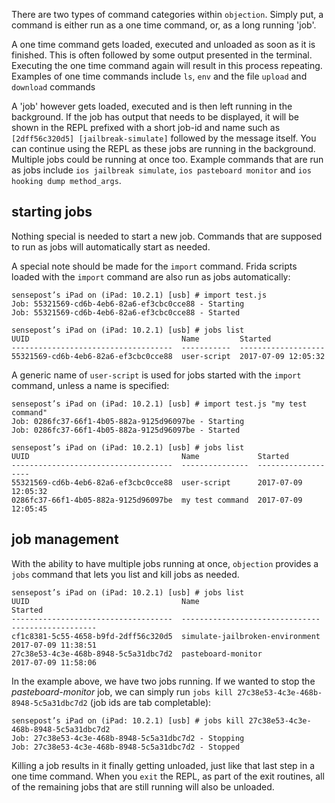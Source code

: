 There are two types of command categories within `objection`. Simply put, a command is either run as a one time command, or, as a long running 'job'.

A one time command gets loaded, executed and unloaded as soon as it is finished. This is often followed by some output presented in the terminal. Executing the one time command again will result in this process repeating. Examples of one time commands include `ls`, `env` and the file `upload` and `download` commands

A 'job' however gets loaded, executed and is then left running in the background. If the job has output that needs to be displayed, it will be shown in the REPL prefixed with a short job-id and name such as `[2dff56c320d5] [jailbreak-simulate]` followed by the message itself. You can continue using the REPL as these jobs are running in the background. Multiple jobs could be running at once too. Example commands that are run as jobs include `ios jailbreak simulate`, `ios pasteboard monitor` and `ios hooking dump method_args`.

## starting jobs
Nothing special is needed to start a new job. Commands that are supposed to run as jobs will automatically start as needed.

A special note should be made for the `import` command. Frida scripts loaded with the `import` command are also run as jobs automatically:

```
sensepost’s iPad on (iPad: 10.2.1) [usb] # import test.js
Job: 55321569-cd6b-4eb6-82a6-ef3cbc0cce88 - Starting
Job: 55321569-cd6b-4eb6-82a6-ef3cbc0cce88 - Started

sensepost’s iPad on (iPad: 10.2.1) [usb] # jobs list
UUID                                  Name         Started
------------------------------------  -----------  -------------------
55321569-cd6b-4eb6-82a6-ef3cbc0cce88  user-script  2017-07-09 12:05:32
``` 

A generic name of `user-script` is used for jobs started with the `import` command, unless a name is specified:

```
sensepost’s iPad on (iPad: 10.2.1) [usb] # import test.js "my test command"
Job: 0286fc37-66f1-4b05-882a-9125d96097be - Starting
Job: 0286fc37-66f1-4b05-882a-9125d96097be - Started

sensepost’s iPad on (iPad: 10.2.1) [usb] # jobs list
UUID                                  Name             Started
------------------------------------  ---------------  -------------------
55321569-cd6b-4eb6-82a6-ef3cbc0cce88  user-script      2017-07-09 12:05:32
0286fc37-66f1-4b05-882a-9125d96097be  my test command  2017-07-09 12:05:45
```

## job management
With the ability to have multiple jobs running at once, `objection` provides a `jobs` command that lets you list and kill jobs as needed.

```
sensepost’s iPad on (iPad: 10.2.1) [usb] # jobs list
UUID                                  Name                             Started
------------------------------------  -------------------------------  -------------------
cf1c8381-5c55-4658-b9fd-2dff56c320d5  simulate-jailbroken-environment  2017-07-09 11:38:51
27c38e53-4c3e-468b-8948-5c5a31dbc7d2  pasteboard-monitor               2017-07-09 11:58:06
```

In the example above, we have two jobs running. If we wanted to stop the _pasteboard-monitor_ job, we can simply run `jobs kill 27c38e53-4c3e-468b-8948-5c5a31dbc7d2` (job ids are tab completable):

```
sensepost’s iPad on (iPad: 10.2.1) [usb] # jobs kill 27c38e53-4c3e-468b-8948-5c5a31dbc7d2
Job: 27c38e53-4c3e-468b-8948-5c5a31dbc7d2 - Stopping
Job: 27c38e53-4c3e-468b-8948-5c5a31dbc7d2 - Stopped
```

Killing a job results in it finally getting unloaded, just like that last step in a one time command. When you `exit` the REPL, as part of the exit routines, all of the remaining jobs that are still running will also be unloaded.